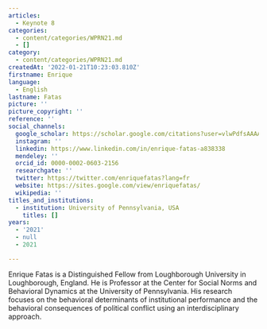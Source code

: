 ```yaml
---
articles:
  - Keynote 8
categories:
  - content/categories/WPRN21.md
  - []
category:
  - content/categories/WPRN21.md
createdAt: '2022-01-21T10:23:03.810Z'
firstname: Enrique
language:
  - English
lastname: Fatas
picture: ''
picture_copyright: ''
reference: ''
social_channels:
  google_scholar: https://scholar.google.com/citations?user=vlwPdfsAAAAJ&hl=en
  instagram: ''
  linkedin: https://www.linkedin.com/in/enrique-fatas-a838338
  mendeley: ''
  orcid_id: 0000-0002-0603-2156
  researchgate: ''
  twitter: https://twitter.com/enriquefatas?lang=fr
  website: https://sites.google.com/view/enriquefatas/
  wikipedia: ''
titles_and_institutions:
  - institution: University of Pennsylvania, USA
    titles: []
years:
  - '2021'
  - null
  - 2021

---
```

Enrique Fatas is a Distinguished Fellow from Loughborough University in Loughborough, England. He is Professor at the Center for Social Norms and Behavioral Dynamics at the University of Pennsylvania. His research focuses on the behavioral determinants of institutional performance and the behavioral consequences of political conflict using an interdisciplinary approach.